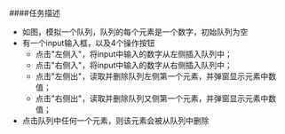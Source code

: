 ####任务描述
+ 如图，模拟一个队列，队列的每个元素是一个数字，初始队列为空
+ 有一个input输入框，以及4个操作按钮
	+ 点击"左侧入"，将input中输入的数字从左侧插入队列中；
	+ 点击"右侧入"，将input中输入的数字从右侧插入队列中；
	+ 点击"左侧出"，读取并删除队列左侧第一个元素，并弹窗显示元素中数值；
	+ 点击"右侧出"，读取并删除队列又侧第一个元素，并弹窗显示元素中数值；
+ 点击队列中任何一个元素，则该元素会被从队列中删除
